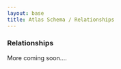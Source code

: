 ```yaml
---
layout: base
title: Atlas Schema / Relationships
---
```


### Relationships

More coming soon....


   




